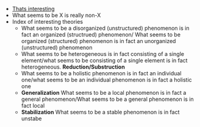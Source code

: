 - [Thats interesting](https://proseminarcrossnationalstudies.files.wordpress.com/2009/11/thatsinteresting_1971.pdf)
- What seems to be X is really non-X
- Index of interesting theories 
    - What seems to be a disorganized (unstructured) phenomenon is in fact an organized (structrued) phenomenon/ What seems to be organized (structured) phenomenon is in fact an unorganized (unstructured) phenomenon
    - What seems to be heterogeneous is in fact consisting of a single element/what seems to be consisting of a single element is in fact heterogeneous. **Reduction/Substruction**
    -  What seems to be a holistic phenomenon is in fact an individual one/what seems to be an individual phenomenon is in fact a holistic one
    - **Generalization** What seems to be a local phenomenon is in fact a general phenomenon/What seems to be a general phenomenon is in fact local
    - **Stabilization** What seems to be a stable phenomenon is in fact unstabe
